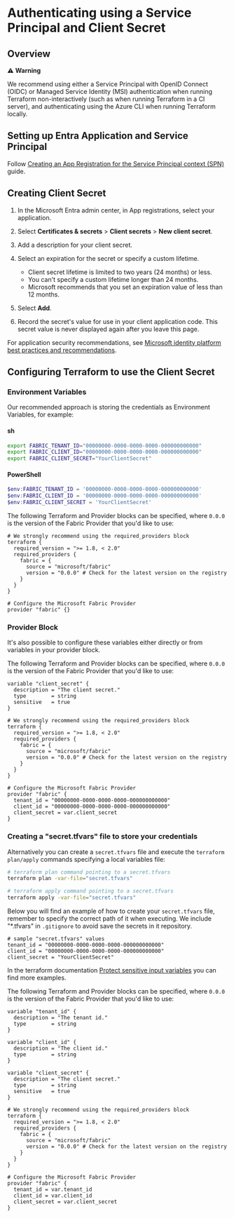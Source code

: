 # Authenticating using a Service Principal and Client Secret

## Overview

⚠️ **Warning**

We recommend using either a Service Principal with OpenID Connect (OIDC) or Managed Service Identity (MSI) authentication when running Terraform non-interactively (such as when running Terraform in a CI server), and authenticating using the Azure CLI when running Terraform locally.

## Setting up Entra Application and Service Principal

Follow [Creating an App Registration for the Service Principal context (SPN)](https://registry.terraform.io/providers/microsoft/fabric/latest/docs/guides/auth_spn_secret) guide.

## Creating Client Secret

1. In the Microsoft Entra admin center, in App registrations, select your application.

2. Select **Certificates & secrets** > **Client secrets** > **New client secret**.

3. Add a description for your client secret.

4. Select an expiration for the secret or specify a custom lifetime.
   - Client secret lifetime is limited to two years (24 months) or less.
   - You can't specify a custom lifetime longer than 24 months.
   - Microsoft recommends that you set an expiration value of less than 12 months.

5. Select **Add**.

6. Record the secret's value for use in your client application code. This secret value is never displayed again after you leave this page.

For application security recommendations, see [Microsoft identity platform best practices and recommendations](https://docs.microsoft.com/en-us/azure/active-directory/develop/identity-platform-integration-checklist).

## Configuring Terraform to use the Client Secret

### Environment Variables

Our recommended approach is storing the credentials as Environment Variables, for example:

#### sh
```bash
export FABRIC_TENANT_ID="00000000-0000-0000-0000-000000000000"
export FABRIC_CLIENT_ID="00000000-0000-0000-0000-000000000000"
export FABRIC_CLIENT_SECRET="YourClientSecret"
```

#### PowerShell
```powershell
$env:FABRIC_TENANT_ID = '00000000-0000-0000-0000-000000000000'
$env:FABRIC_CLIENT_ID = '00000000-0000-0000-0000-000000000000'
$env:FABRIC_CLIENT_SECRET = 'YourClientSecret'
```

The following Terraform and Provider blocks can be specified, where `0.0.0` is the version of the Fabric Provider that you'd like to use:

```hcl
# We strongly recommend using the required_providers block 
terraform {
  required_version = ">= 1.8, < 2.0"
  required_providers {
    fabric = {
      source = "microsoft/fabric"
      version = "0.0.0" # Check for the latest version on the registry
    }
  }
}

# Configure the Microsoft Fabric Provider
provider "fabric" {}
```

### Provider Block

It's also possible to configure these variables either directly or from variables in your provider block.

The following Terraform and Provider blocks can be specified, where `0.0.0` is the version of the Fabric Provider that you'd like to use:

```hcl
variable "client_secret" {
  description = "The client secret."
  type        = string
  sensitive   = true
}

# We strongly recommend using the required_providers block 
terraform {
  required_version = ">= 1.8, < 2.0"
  required_providers {
    fabric = {
      source = "microsoft/fabric"
      version = "0.0.0" # Check for the latest version on the registry
    }
  }
}

# Configure the Microsoft Fabric Provider
provider "fabric" {
  tenant_id = "00000000-0000-0000-0000-000000000000"
  client_id = "00000000-0000-0000-0000-000000000000"
  client_secret = var.client_secret
}
```

### Creating a "secret.tfvars" file to store your credentials

Alternatively you can create a `secret.tfvars` file and execute the `terraform plan/apply` commands specifying a local variables file:

```bash
# terraform plan command pointing to a secret.tfvars
terraform plan -var-file="secret.tfvars"

# terraform apply command pointing to a secret.tfvars
terraform apply -var-file="secret.tfvars"
```

Below you will find an example of how to create your `secret.tfvars` file, remember to specify the correct path of it when executing. We include "*.tfvars" in `.gitignore` to avoid save the secrets in it repository.

```hcl
# sample "secret.tfvars" values
tenant_id = "00000000-0000-0000-0000-000000000000"
client_id = "00000000-0000-0000-0000-000000000000"
client_secret = "YourClientSecret"
```

In the terraform documentation [Protect sensitive input variables](https://developer.hashicorp.com/terraform/tutorials/configuration-language/sensitive-variables) you can find more examples.

The following Terraform and Provider blocks can be specified, where `0.0.0` is the version of the Fabric Provider that you'd like to use:

```hcl
variable "tenant_id" {
  description = "The tenant id."
  type        = string
}

variable "client_id" {
  description = "The client id."
  type        = string
}

variable "client_secret" {
  description = "The client secret."
  type        = string
  sensitive   = true
}

# We strongly recommend using the required_providers block 
terraform {
  required_version = ">= 1.8, < 2.0"
  required_providers {
    fabric = {
      source = "microsoft/fabric"
      version = "0.0.0" # Check for the latest version on the registry
    }
  }
}

# Configure the Microsoft Fabric Provider
provider "fabric" {
  tenant_id = var.tenant_id
  client_id = var.client_id
  client_secret = var.client_secret
}
```